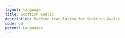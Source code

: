 ```yaml
---
layout: language
title: Scottish Gaelic
description: Machine translation for Scottish Gaelic
code: gd
parent: Languages
---
```

